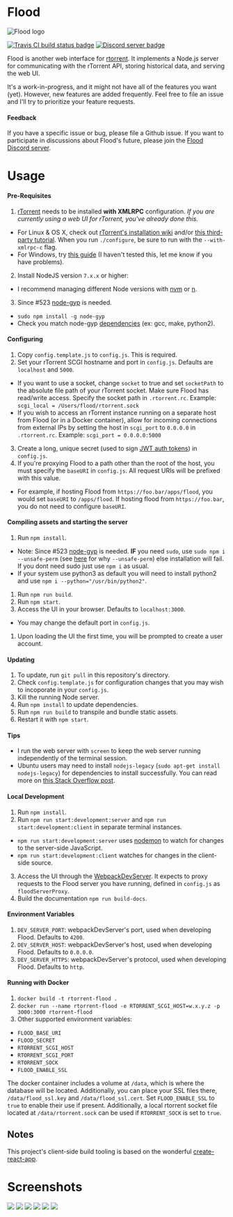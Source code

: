 # Flood

![Flood logo](flood.png)

[![Travis CI build status badge](https://img.shields.io/travis/jfurrow/flood/master.svg?style=flat-square)](https://travis-ci.org/jfurrow/flood) [![Discord server badge](https://img.shields.io/discord/418267176873623553.svg?style=flat-square)](https://discord.gg/Z7yR5Uf)

Flood is another web interface for [rtorrent](https://github.com/rakshasa/rtorrent). It implements a Node.js server for communicating with the rTorrent API, storing historical data, and serving the web UI.

It's a work-in-progress, and it might not have all of the features you want (yet). However, new features are added frequently. Feel free to file an issue and I'll try to prioritize your feature requests.

#### Feedback

If you have a specific issue or bug, please file a Github issue. If you want to participate in discussions about Flood's future, please join the [Flood Discord server](https://discord.gg/Z7yR5Uf).

# Usage

#### Pre-Requisites

1. [rTorrent](https://github.com/rakshasa/rtorrent) needs to be installed __with XMLRPC__ configuration. _If you are currently using a web UI for rTorrent, you've already done this._
  * For Linux & OS X, check out [rTorrent's installation wiki](https://github.com/rakshasa/rtorrent/wiki/Installing#compilation-help) and/or [this third-party tutorial](https://jes.sc/kb/rTorrent+ruTorrent-Seedbox-Guide.php#Install-Dependencies). When you run `./configure`, be sure to run with the `--with-xmlrpc-c` flag.
  * For Windows, try [this guide](https://rtwi.jmk.hu/wiki/rTorrentOnWindows) (I haven't tested this, let me know if you have problems).
2. Install NodeJS version `7.x.x` or higher:
  * I recommend managing different Node versions with [nvm](https://github.com/creationix/nvm) or [n](https://github.com/tj/n).
3. Since #523 [node-gyp](https://www.npmjs.com/package/node-gyp) is needed.
  * `sudo npm install -g node-gyp`
  * Check you match node-gyp [dependencies](https://github.com/nodejs/node-gyp#installation) (ex: gcc, make, python2).

#### Configuring

1. Copy `config.template.js` to `config.js`. This is required.
2. Set your rTorrent SCGI hostname and port in `config.js`. Defaults are `localhost` and `5000`.
  * If you want to use a socket, change `socket` to true and set `socketPath` to the absolute file path of your rTorrent socket. Make sure Flood has read/write access. Specify the socket path in `.rtorrent.rc`. Example: `scgi_local = /Users/flood/rtorrent.sock`
  * If you wish to access an rTorrent instance running on a separate host from Flood (or in a Docker container), allow for incoming connections from external IPs by setting the host in `scgi_port` to `0.0.0.0` in `.rtorrent.rc`. Example: `scgi_port = 0.0.0.0:5000`
3. Create a long, unique secret (used to sign [JWT auth tokens](https://github.com/auth0/node-jsonwebtoken)) in `config.js`.
4. If you're proxying Flood to a path other than the root of the host, you must specify the `baseURI` in `config.js`. All request URIs will be prefixed with this value.
  * For example, if hosting Flood from `https://foo.bar/apps/flood`, you would set `baseURI` to `/apps/flood`. If hosting flood from `https://foo.bar`, you do not need to configure `baseURI`.

#### Compiling assets and starting the server

1. Run `npm install`.
  * Note: Since #523 [node-gyp](https://www.npmjs.com/package/node-gyp) is needed. **IF** you need `sudo`, use `sudo npm i --unsafe-perm` (see [here](https://github.com/nodejs/node-gyp/issues/454) for why `--unsafe-perm`) else installation will fail. If you dont need sudo just use `npm i` as usual.
  * If your system use python3 as default you will need to install python2 and use `npm i --python="/usr/bin/python2"`.
1. Run `npm run build`.
1. Run `npm start`.
1. Access the UI in your browser. Defaults to `localhost:3000`.
  * You may change the default port in `config.js`.
1. Upon loading the UI the first time, you will be prompted to create a user account.

#### Updating

1. To update, run `git pull` in this repository's directory.
1. Check `config.template.js` for configuration changes that you may wish to incoporate in your `config.js`.
1. Kill the running Node server.
1. Run `npm install` to update dependencies.
1. Run `npm run build` to transpile and bundle static assets.
1. Restart it with `npm start`.

#### Tips

* I run the web server with `screen` to keep the web server running independently of the terminal session.
* Ubuntu users may need to install `nodejs-legacy` (`sudo apt-get install nodejs-legacy`) for dependencies to install successfully. You can read more on [this Stack Overflow post](http://stackoverflow.com/questions/21168141/cannot-install-packages-using-node-package-manager-in-ubuntu).

#### Local Development

1. Run `npm install`.
2. Run `npm run start:development:server` and `npm run start:development:client` in separate terminal instances.
  * `npm run start:development:server` uses [nodemon](https://github.com/remy/nodemon) to watch for changes to the server-side JavaScript.
  * `npm run start:development:client` watches for changes in the client-side source.
3. Access the UI through the [WebpackDevServer](https://webpack.js.org/configuration/dev-server/). It expects to proxy requests to the Flood server you have running, defined in `config.js` as `floodServerProxy`.
4. Build the documentation `npm run build-docs`.

#### Environment Variables

1. `DEV_SERVER_PORT`: webpackDevServer's port, used when developing Flood. Defaults to `4200`.
1. `DEV_SERVER_HOST`: webpackDevServer's host, used when developing Flood. Defaults to `0.0.0.0`.
1. `DEV_SERVER_HTTPS`: webpackDevServer's protocol, used when developing Flood. Defaults to `http`.

#### Running with Docker

1. `docker build -t rtorrent-flood .`
2. `docker run --name rtorrent-flood -e RTORRENT_SCGI_HOST=w.x.y.z -p 3000:3000 rtorrent-flood`
3. Other supported environment variables:
  * `FLOOD_BASE_URI`
  * `FLOOD_SECRET`
  * `RTORRENT_SCGI_HOST`
  * `RTORRENT_SCGI_PORT`
  * `RTORRENT_SOCK`
  * `FLOOD_ENABLE_SSL`

The docker container includes a volume at `/data`, which is where the database will be located.  Additionally, you can place your SSL files there, `/data/flood_ssl.key` and `/data/flood_ssl.cert`. Set `FLOOD_ENABLE_SSL` to `true` to enable their use if present. Additionally, a local rtorrent socket file located at `/data/rtorrent.sock` can be used if `RTORRENT_SOCK` is set to `true`.

## Notes

This project's client-side build tooling is based on the wonderful [create-react-app](https://github.com/facebookincubator/create-react-app).

# Screenshots

![](https://s3.amazonaws.com/johnfurrow.com/share/flood-screenshots-a.png)
![](https://s3.amazonaws.com/johnfurrow.com/share/flood-screenshots-b.png)
![](https://s3.amazonaws.com/johnfurrow.com/share/flood-screenshots-c.png)
![](https://s3.amazonaws.com/johnfurrow.com/share/flood-screenshots-d.png)
![](https://s3.amazonaws.com/johnfurrow.com/share/flood-screenshots-e.png)
![](https://s3.amazonaws.com/johnfurrow.com/share/flood-screenshots-f.png)
